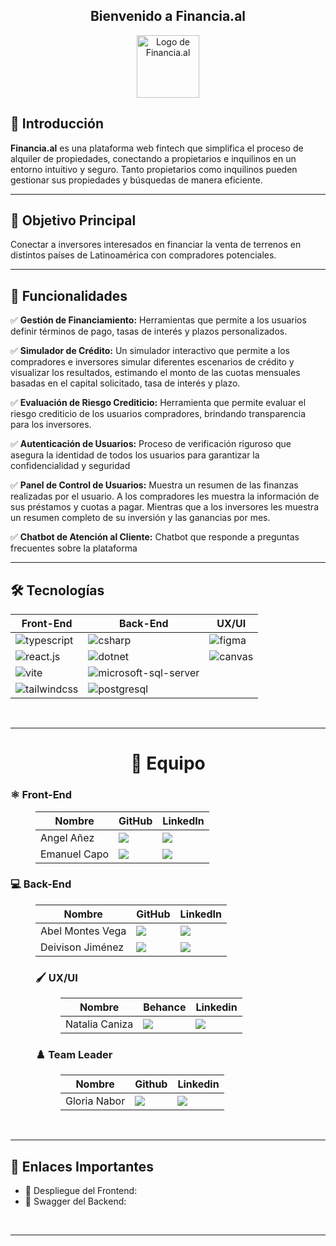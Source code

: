 <div align="center">
  <h2>Bienvenido a Financia.al</h2>
  <img src="https://github.com/user-attachments/assets/c2fb72ed-24db-4d00-a6ef-a857ee488b11" alt="Logo de Financia.al" width="100px" />
</div>


## 🚀 Introducción

**Financia.al** es una plataforma web fintech que simplifica el proceso de alquiler de propiedades, conectando a propietarios e inquilinos en un entorno intuitivo y seguro. Tanto propietarios como inquilinos pueden gestionar sus propiedades y búsquedas de manera eficiente.

---
## 🎯 Objetivo Principal

Conectar a inversores interesados en financiar la venta de terrenos en distintos países de Latinoamérica con compradores potenciales.

---
## 🌟 Funcionalidades

<p>✅ <strong>Gestión de Financiamiento:</strong> Herramientas que permite a los usuarios definir términos de pago, tasas de interés y plazos personalizados.</p>
<p>✅ <strong>Simulador de Crédito:</strong> Un simulador interactivo que permite a los compradores e inversores simular diferentes escenarios de crédito y visualizar los resultados, estimando el monto de las cuotas mensuales basadas en el capital solicitado, tasa de interés y plazo.</p>
<p>✅ <strong>Evaluación de Riesgo Crediticio:</strong> Herramienta que permite evaluar el riesgo crediticio de los usuarios compradores, brindando transparencia para los inversores.</p>
<p>✅ <strong>Autenticación de Usuarios:</strong> Proceso de verificación riguroso que asegura la identidad de todos los usuarios para garantizar la confidencialidad y seguridad</p>
<p>✅ <strong>Panel de Control de Usuarios:</strong> Muestra un resumen de las finanzas realizadas por el usuario. A los compradores les muestra la información de sus préstamos y cuotas a pagar. Mientras que a los inversores les muestra un resumen completo de su inversión y las ganancias por mes.</p>
<p>✅ <strong>Chatbot de Atención al Cliente:</strong> Chatbot que responde a preguntas frecuentes sobre la plataforma</p>

---

## 🛠️ Tecnologías

<table>
  <thead>
    <tr>
      <th>Front-End</th>
      <th>Back-End</th>
      <th>UX/UI</th>
    </tr>
  </thead>
  <tbody>
    <tr>
      <td><img alt="typescript" src="https://img.shields.io/badge/TypeScript-007ACC?style=for-the-badge&logo=typescript&logoColor=white"></td>
      <td><img alt="csharp" src="https://img.shields.io/badge/C%23-239120?style=for-the-badge&logo=csharp&logoColor=white"></td>
      <td><img alt="figma" src="https://img.shields.io/badge/Figma-F24E1E?style=for-the-badge&logo=figma&logoColor=white"></td>
    </tr>
    <tr>
      <td><img alt="react.js" src="https://img.shields.io/badge/React-20232A?style=for-the-badge&logo=react&logoColor=61DAFB"></td>
      <td><img alt="dotnet" src="https://img.shields.io/badge/.NET-512BD4?style=for-the-badge&logo=dotnet&logoColor=white"></td>
      <td><img alt="canvas" src="https://img.shields.io/badge/Canva-%2300C4CC.svg?&style=for-the-badge&logo=Canva&logoColor=white"></td>
    </tr>
    <tr>
      <td><img alt="vite" src="https://img.shields.io/badge/Vite-B73BFE?style=for-the-badge&logo=vite&logoColor=FFD62E"></td>
      <td><img alt="microsoft-sql-server" src="https://img.shields.io/badge/Microsoft%20SQL%20Server-CC2927?style=for-the-badge&logo=microsoft%20sql%20server&logoColor=white"></td>
      <td></td>
    </tr>
    <tr>
      <td><img alt="tailwindcss" src="https://img.shields.io/badge/Tailwind_CSS-38B2AC?style=for-the-badge&logo=tailwind-css&logoColor=white"></td>
      <td><img alt="postgresql" src="https://img.shields.io/badge/PostgreSQL-316192?style=for-the-badge&logo=postgresql&logoColor=white"></td>
      <td></td>
    </tr>
  </tbody>
</table>
<br>

---

<h1 align="center"> 
  👫 Equipo
</h1>

<dl>
  <h3>⚛️ Front-End</h3>
  <dd>
    <table>
      <thead>
        <tr>
          <th>Nombre</th>
          <th>GitHub</th>
          <th>LinkedIn</th>
        </tr>
      </thead>
      <tbody>
        <tr>
          <td>Angel Añez</td>
          <td>
            <a href="https://github.com/AngelAnez">
              <img src="https://img.shields.io/badge/github-%23121011.svg?&style=for-the-badge&logo=github&logoColor=white"/>
            </a>
          </td>
          <td>
            <a href="https://www.linkedin.com/in/angel-anez/">
              <img src="https://img.shields.io/badge/linkedin-%230A66C2.svg?&style=for-the-badge&logo=linkedin&logoColor=white"/>
            </a>
          </td>
        </tr>
        <tr>
          <td>Emanuel Capo</td>
          <td>
            <a href="https://github.com/Emanuel-Capo">
              <img src="https://img.shields.io/badge/github-%23121011.svg?&style=for-the-badge&logo=github&logoColor=white"/>
            </a>
          </td>
          <td>
            <a href="https://www.linkedin.com/in/emanuel-capo/">
              <img src="https://img.shields.io/badge/linkedin-%230A66C2.svg?&style=for-the-badge&logo=linkedin&logoColor=white"/>
            </a>
          </td>
        </tr>
      </tbody>
    </table>
  </dd>
  <h3>💻 Back-End</h3>
  <dd>
    <table>
      <thead>
        <tr>
          <th>Nombre</th>
          <th>GitHub</th>
          <th>LinkedIn</th>
        </tr>
      </thead>
      <tbody>
        <tr>
              <td>Abel Montes Vega</td>
              <td>
                <a href="https://github.com/AbelMV29/">
                  <img src="https://img.shields.io/badge/github-%23121011.svg?&style=for-the-badge&logo=github&logoColor=white"/>
                </a>
              </td>
              <td>
                <a href="https://www.linkedin.com/in/abel-montes-vega/">
                  <img src="https://img.shields.io/badge/linkedin-%230A66C2.svg?&style=for-the-badge&logo=linkedin&logoColor=white"/>
                </a>
              </td>
            </tr>
            <tr>
              <td>Deivison Jiménez</td>
              <td>
                <a href="https://github.com/Deivison81">
                  <img src="https://img.shields.io/badge/github-%23121011.svg?&style=for-the-badge&logo=github&logoColor=white"/>
                </a>
              </td>
              <td>
                <a href="https://www.linkedin.com/in/deivison-jimenez/">
                  <img src="https://img.shields.io/badge/linkedin-%230A66C2.svg?&style=for-the-badge&logo=linkedin&logoColor=white"/>
                </a>
              </td>
            </tr>
      </tbody>
    </table>
  </dd>
  <dd>
  <h3>🖌 UX/UI</h3>
    <dl>
      <dd>
        <table>
          <thead>
            <tr>
              <th>Nombre</th>
              <th>Behance</th>
              <th>Linkedin</th>
            </tr>
          </thead>
          <tbody>
            <tr>
              <td>Natalia Caniza</td>
              <td>
                <a href="https://www.behance.net/nataliacaniza">
                  <img src="https://img.shields.io/badge/Behance-0054F7?style=for-the-badge&logo=behance&logoColor=white"/>
                </a>
              </td>
              <td>
                <a href="https://www.linkedin.com/in/naticaniza/">
                  <img src="https://img.shields.io/badge/linkedin-%230A66C2.svg?&style=for-the-badge&logo=linkedin&logoColor=white"/>
                </a>
              </td>
            </tr>
          </tbody>
        </table>
      </dd>
    </dl>
  </dd>
  <dd>
  <h3>♟️ Team Leader</h3>
    <dl>
      <dd>
        <table>
          <thead>
            <tr>
              <th>Nombre</th>
              <th>Github</th>
              <th>Linkedin</th>
            </tr>
          </thead>
          <tbody>
            <tr>
              <td>Gloria Nabor</td>
              <td>
                <a href="http://github.com/Gloria-Nabor">
                  <img src="https://img.shields.io/badge/github-%23121011.svg?&style=for-the-badge&logo=github&logoColor=white"/>
                </a>
              </td>
              <td>
                <a href="https://www.linkedin.com/in/gloria-nabor">
                  <img src="https://img.shields.io/badge/linkedin-%230A66C2.svg?&style=for-the-badge&logo=linkedin&logoColor=white"/>
                </a>
              </td>
            </tr>
          </tbody>
        </table>
      </dd>
    </dl>
  </dd>
</dl>
<br>

---

## 🔗 Enlaces Importantes

* 🚀 Despliegue del Frontend: 
* 📜 Swagger del Backend: 
<br>

---
<br>
